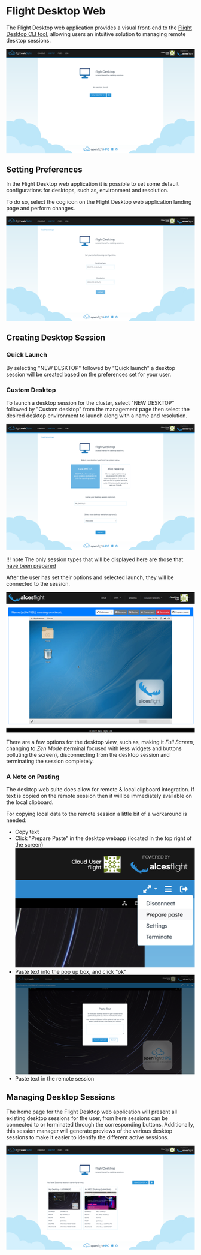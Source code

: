# Flight Desktop Web

The Flight Desktop web application provides a visual front-end to the [Flight Desktop CLI tool](../flight-user-suite/flight-desktop/index.md), allowing users an intuitive solution to managing remote desktop sessions. 

![](img/flight_web_desktop_landing.png)

## Setting Preferences 

In the Flight Desktop web application it is possible to set some default configurations for desktops, such as, environment and resolution.

To do so, select the cog icon on the Flight Desktop web application landing page and perform changes.

![](img/flight_web_desktop_configure.png)

## Creating Desktop Session

### Quick Launch

By selecting "NEW DESKTOP" followed by "Quick launch" a desktop session will be created based on the preferences set for your user.

### Custom Desktop 

To launch a desktop session for the cluster, select "NEW DESKTOP" followed by "Custom desktop" from the management page then select the desired desktop environment to launch along with a name and resolution. 

![](img/flight_web_desktop_launch.png)

!!! note
    The only session types that will be displayed here are those that [have been prepared](../flight-user-suite/flight-desktop/prepare.md#preparing-a-type) 

After the user has set their options and selected launch, they will be connected to the session.

![](img/flight_web_desktop_vnc.png)

There are a few options for the desktop view, such as, making it _Full Screen_, changing to _Zen Mode_ (terminal focused with less widgets and buttons polluting the screen), disconnecting from the desktop session and terminating the session completely.

### A Note on Pasting

The desktop web suite does allow for remote & local clipboard integration. If text is copied on the remote session then it will be immediately available on the local clipboard.

For copying local data to the remote session a little bit of a workaround is needed:

- Copy text
- Click "Prepare Paste" in the desktop webapp (located in the top right of the screen)
    ![](img/flight_web_desktop_prepare_paste_select.png)
- Paste text into the pop up box, and click "ok"
    ![](img/flight_web_desktop_prepare_paste.png)
- Paste text in the remote session

## Managing Desktop Sessions

The home page for the Flight Desktop web application will present all existing desktop sessions for the user, from here sessions can be connected to or terminated through the corresponding buttons. Additionally, this session manager will generate previews of the various desktop sessions to make it easier to identify the different active sessions.

![](img/flight_web_desktop_landing_sessions.png)
